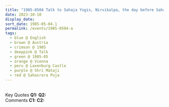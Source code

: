 ```yaml
---
title: "1985-0504 Talk to Sahaja Yogis, Nirvikalpa, the day before Sahasrāra Pūjā, Laxenburg Castle, Vienna, Austria"
date: 2023-10-10
display_date: 
sort_date: 1985-05-04.1
permalink: /events/1985-0504-a
tags:
  - blue @ English
  - brown @ Austria
  - crimson @ 1985
  - deeppink @ Talk
  - green @ 1985-05
  - orange @ Vienna
  - peru @ Laxenburg Castle
  - purple @ Shri Mataji
  - red @ Sahasrara Puja
---
```


<br>

<wave-list>
  <list-title color="DarkSeaGreen" width="55">Key Quotes</list-title>
  <list-item color="BlanchedAlmond" width="280"><b>Q1:</b> <i></i></list-item>
  <list-item color="Lavender" width="280"><b>Q2:</b> <i></i></list-item>
</wave-list>

<br>

<wave-list>
  <list-title color="DarkSeaGreen" width="55">Comments</list-title>
  <list-item color="BlanchedAlmond" width="280"><b>C1:</b> <i></i></list-item>
  <list-item color="Lavender" width="280"><b>C2:</b> <i></i></list-item>
</wave-list>